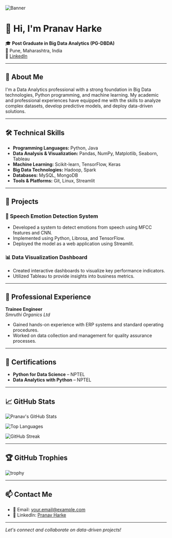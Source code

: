 <!-- Banner Image -->
![Banner](https://yourdomain.com/banner.png)

# 👋 Hi, I'm Pranav Harke

🎓 **Post Graduate in Big Data Analytics (PG-DBDA)**  
📍 Pune, Maharashtra, India  
🔗 [LinkedIn](https://in.linkedin.com/in/pranav-harke-84a1581a1)

---

## 🚀 About Me

I'm a Data Analytics professional with a strong foundation in Big Data technologies, Python programming, and machine learning. My academic and professional experiences have equipped me with the skills to analyze complex datasets, develop predictive models, and deploy data-driven solutions.

---

## 🛠️ Technical Skills

- **Programming Languages:** Python, Java
- **Data Analysis & Visualization:** Pandas, NumPy, Matplotlib, Seaborn, Tableau
- **Machine Learning:** Scikit-learn, TensorFlow, Keras
- **Big Data Technologies:** Hadoop, Spark
- **Databases:** MySQL, MongoDB
- **Tools & Platforms:** Git, Linux, Streamlit

---

## 📂 Projects

### 🎤 Speech Emotion Detection System
- Developed a system to detect emotions from speech using MFCC features and CNN.
- Implemented using Python, Librosa, and TensorFlow.
- Deployed the model as a web application using Streamlit.

### 📊 Data Visualization Dashboard
- Created interactive dashboards to visualize key performance indicators.
- Utilized Tableau to provide insights into business metrics.

---

## 🏢 Professional Experience

**Trainee Engineer**  
*Smruthi Organics Ltd*  
- Gained hands-on experience with ERP systems and standard operating procedures.
- Worked on data collection and management for quality assurance processes.

---

## 📜 Certifications

- **Python for Data Science** – NPTEL
- **Data Analytics with Python** – NPTEL

---

## 📈 GitHub Stats

![Pranav's GitHub Stats](https://github-readme-stats.vercel.app/api?username=pranavharke&show_icons=true&theme=radical)

![Top Languages](https://github-readme-stats.vercel.app/api/top-langs/?username=pranavharke&layout=compact&theme=radical)

![GitHub Streak](https://github-readme-streak-stats.herokuapp.com/?user=pranavharke&theme=radical)

---

## 🏆 GitHub Trophies

![trophy](https://github-profile-trophy.vercel.app/?username=pranavharke&theme=radical)

---

## 📫 Contact Me

- 📧 Email: [your.email@example.com](mailto:your.email@example.com)
- 💼 LinkedIn: [Pranav Harke](https://in.linkedin.com/in/pranav-harke-84a1581a1)

---

*Let's connect and collaborate on data-driven projects!*
